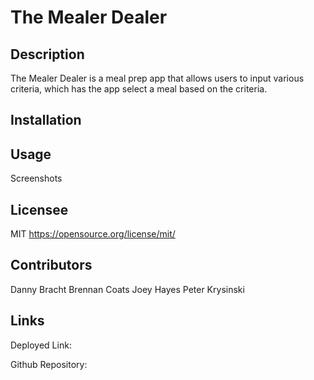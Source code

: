 # The Mealer Dealer

## Description

The Mealer Dealer is a meal prep app that allows users to input various criteria, which has
the app select a meal based on the criteria. 

## Installation

## Usage

Screenshots

## Licensee
MIT
https://opensource.org/license/mit/

## Contributors

Danny Bracht
Brennan Coats
Joey Hayes
Peter Krysinski

## Links

Deployed Link: 

Github Repository: 
